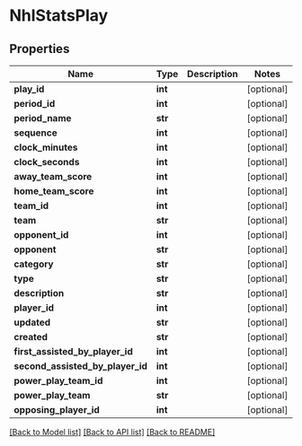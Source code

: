 # NhlStatsPlay

## Properties
Name | Type | Description | Notes
------------ | ------------- | ------------- | -------------
**play_id** | **int** |  | [optional] 
**period_id** | **int** |  | [optional] 
**period_name** | **str** |  | [optional] 
**sequence** | **int** |  | [optional] 
**clock_minutes** | **int** |  | [optional] 
**clock_seconds** | **int** |  | [optional] 
**away_team_score** | **int** |  | [optional] 
**home_team_score** | **int** |  | [optional] 
**team_id** | **int** |  | [optional] 
**team** | **str** |  | [optional] 
**opponent_id** | **int** |  | [optional] 
**opponent** | **str** |  | [optional] 
**category** | **str** |  | [optional] 
**type** | **str** |  | [optional] 
**description** | **str** |  | [optional] 
**player_id** | **int** |  | [optional] 
**updated** | **str** |  | [optional] 
**created** | **str** |  | [optional] 
**first_assisted_by_player_id** | **int** |  | [optional] 
**second_assisted_by_player_id** | **int** |  | [optional] 
**power_play_team_id** | **int** |  | [optional] 
**power_play_team** | **str** |  | [optional] 
**opposing_player_id** | **int** |  | [optional] 

[[Back to Model list]](../README.md#documentation-for-models) [[Back to API list]](../README.md#documentation-for-api-endpoints) [[Back to README]](../README.md)

